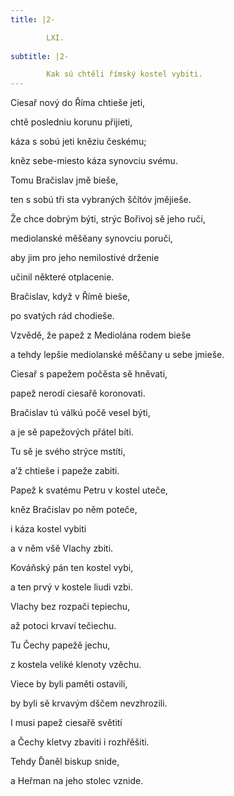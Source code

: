 ```yaml
---
title: |2-

        LXI.
      
subtitle: |2-

        Kak sú chtěli římský kostel vybiti.
---
```


Ciesař nový do Říma chtieše jeti,

chtě posledniu korunu přijieti,

káza s sobú jeti kněziu českému;

kněz sebe-miesto káza synovciu svému.

Tomu Bračislav jmě bieše,

ten s sobú tři sta vybraných ščítóv jmějieše.

Že chce dobrým býti, strýc Bořivoj sě jeho ruči,

mediolanské měšěany synovciu poruči,

aby jim pro jeho nemilostivé drženie

učinil některé otplacenie.

Bračislav, když v Římě bieše,

po svatých rád chodieše.

Vzvědě, že papež z Mediolána rodem bieše

a tehdy lepšie mediolanské měščany u sebe jmieše.

Ciesař s papežem počěsta sě hněvati,

papež nerodí ciesařě koronovati.

Bračislav tú válkú počě vesel býti,

a je sě papežových přátel bíti.

Tu sě je svého strýce mstíti,

a’ž chtieše i papeže zabiti.

Papež k svatému Petru v kostel uteče,

kněz Bračislav po něm poteče,

i káza kostel vybiti

a v něm všě Vlachy zbiti.

Kováňský pán ten kostel vybi,

a ten prvý v kostele liudi vzbi.

Vlachy bez rozpači tepiechu,

až potoci krvaví tečiechu.

Tu Čechy papežě jechu,

z kostela veliké klenoty vzěchu.

Viece by byli paměti ostavili,

by byli sě krvavým dščem nevzhrozili.

I musi papež ciesařě světití

a Čechy kletvy zbaviti i rozhřěšiti.

Tehdy Ďaněl biskup snide,

a Heřman na jeho stolec vznide.
